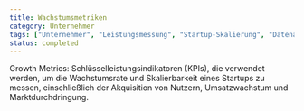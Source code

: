 ```yaml
---
title: Wachstumsmetriken
category: Unternehmer
tags: ["Unternehmer", "Leistungsmessung", "Startup-Skalierung", "Datenanalyse"]
status: completed
---
```

Growth Metrics: Schlüsselleistungsindikatoren (KPIs), die verwendet werden, um die Wachstumsrate und Skalierbarkeit eines Startups zu messen, einschließlich der Akquisition von Nutzern, Umsatzwachstum und Marktdurchdringung.